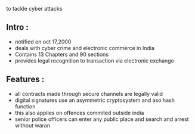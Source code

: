 to tackle cyber attacks 
## Intro :
- notified on oct 17,2000
- deals with cyber crime and electronic commerce in India
- Contains 13 Chapters and 90 sections
- provides legal recognition to transaction via electronic exchange
## Features :
- all contracts made through secure channels are legally valid 
- digital signatures use an asymmetric cryptosystem and aso hash function
- this also applies on offences commited outside india
- senior police officers can enter any public place and search and arrest without waran